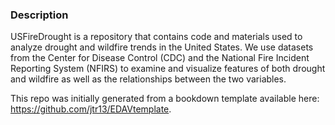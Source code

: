 
### Description

USFireDrought is a repository that contains code and materials used to analyze drought and wildfire trends in the United States. We use datasets from the Center for Disease Control (CDC) and the National Fire Incident Reporting System (NFIRS) to examine and visualize features of both drought and wildfire as well as the relationships between the two variables. 

This repo was initially generated from a bookdown template available here: https://github.com/jtr13/EDAVtemplate.



